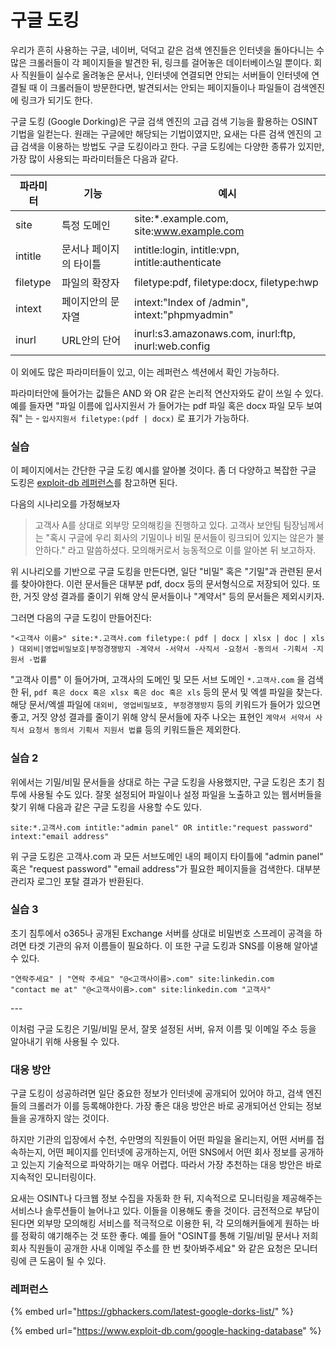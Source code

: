 # 구글 도킹

우리가 흔히 사용하는 구글, 네이버, 덕덕고 같은 검색 엔진들은 인터넷을 돌아다니는 수 많은 크롤러들이 각 페이지들을 발견한 뒤, 링크를 걸어놓은 데이터베이스일 뿐이다. 회사 직원들이 실수로 올려놓은 문서나, 인터넷에 연결되면 안되는 서버들이 인터넷에 연결될 때 이 크롤러들이 방문한다면, 발견되서는 안되는 페이지들이나 파일들이 검색엔진에 링크가 되기도 한다.&#x20;

구글 도킹 (Google Dorking)은 구글 검색 엔진의 고급 검색 기능을 활용하는 OSINT 기법을 일컫는다. 원래는 구글에만 해당되는 기법이였지만, 요새는 다른 검색 엔진의 고급 검색을 이용하는 방법도 구글 도킹이라고 한다. 구글 도킹에는 다양한 종류가 있지만, 가장 많이 사용되는 파라미터들은 다음과 같다.

| 파라미터     | 기능           | 예시                                                  |
| -------- | ------------ | --------------------------------------------------- |
| site     | 특정 도메인       | site:\*.example.com, site:www.example.com           |
| intitle  | 문서나 페이지의 타이틀 | intitle:login, intitle:vpn, intitle:authenticate    |
| filetype | 파일의 확장자      | filetype:pdf, filetype:docx, filetype:hwp           |
| intext   | 페이지안의 문자열    | intext:"Index of /admin", intext:"phpmyadmin"       |
| inurl    | URL안의 단어     | inurl:s3.amazonaws.com, inurl:ftp, inurl:web.config |

이 외에도 많은 파라미터들이 있고, 이는 레퍼런스 섹션에서 확인 가능하다.&#x20;

파라미터안에 들어가는 값들은 AND 와 OR 같은 논리적 연산자와도 같이 쓰일 수 있다. 예를 들자면 "파일 이름에 입사지원서 가 들어가는 pdf 파일 혹은 docx 파일 모두 보여줘" 는 - `입사지원서 filetype:(pdf | docx)` 로 표기가 가능하다.&#x20;

### 실습&#x20;

이 페이지에서는 간단한 구글 도킹 예시를 알아볼 것이다. 좀 더 다양하고 복잡한 구글 도킹은 [exploit-db 레퍼런스](https://www.exploit-db.com/google-hacking-database)를 참고하면 된다.&#x20;

다음의 시나리오를 가정해보자&#x20;

> 고객사 A를 상대로 외부망 모의해킹을 진행하고 있다. 고객사 보안팀 팀장님께서는 "혹시 구글에 우리 회사의 기밀이나 비밀 문서들이 링크되어 있지는 않은가 불안하다." 라고 말씀하셨다. 모의해커로서 능동적으로 이를 알아본 뒤 보고하자.&#x20;

위 시나리오를 기반으로 구글 도킹을 만든다면, 일단 "비밀" 혹은 "기밀"과 관련된 문서를 찾아야한다. 이런 문서들은 대부분 pdf, docx 등의 문서형식으로 저장되어 있다. 또한, 거짓 양성 결과를 줄이기 위해 양식 문서들이나 "계약서" 등의 문서들은 제외시키자.&#x20;

그러면 다음의 구글 도킹이 만들어진다:&#x20;

```
"<고객사 이름>" site:*.고객사.com filetype:( pdf | docx | xlsx | doc | xls ) 대외비|영업비밀보호|부정경쟁방지 -계약서 -서약서 -사직서 -요청서 -동의서 -기획서 -지원서 -법률
```

"고객사 이름" 이 들어가며, 고객사의 도메인 및 모든 서브 도메인 `*.고객사.com` 을 검색한 뒤, `pdf 혹은 docx 혹은 xlsx 혹은 doc 혹은 xls` 등의 문서 및 엑셀 파일을 찾는다. 해당 문서/엑셀 파일에 `대외비, 영업비밀보호, 부정경쟁방지` 등의 키워드가 들어가 있으면 좋고, 거짓 양성 결과를 줄이기 위해 양식 문서들에 자주 나오는 표현인 `계약서 서약서 사직서 요청서 동의서 기획서 지원서 법률` 등의 키워드들은 제외한다.&#x20;

### 실습 2&#x20;

위에서는 기밀/비밀 문서들을 상대로 하는 구글 도킹을 사용했지만, 구글 도킹은 초기 침투에 사용될 수도 있다. 잘못 설정되어 파일이나 설정 파일을 노출하고 있는 웹서버들을 찾기 위해 다음과 같은 구글 도킹을 사용할 수도 있다.&#x20;

```
site:*.고객사.com intitle:"admin panel" OR intitle:"request password" intext:"email address"
```

위 구글 도킹은 고객사.com 과 모든 서브도메인 내의 페이지 타이틀에 "admin panel" 혹은 "request password" "email address"가 필요한 페이지들을 검색한다. 대부분 관리자 로그인 포탈 결과가 반환된다.&#x20;

### 실습 3&#x20;

초기 침투에서 o365나 공개된 Exchange 서버를 상대로 비밀번호 스프레이 공격을 하려면 타겟 기관의 유저 이름들이 필요하다. 이 또한 구글 도킹과 SNS를 이용해 알아낼 수 있다.&#x20;

```
"연락주세요" | "연락 주세요" "@<고객사이름>.com" site:linkedin.com
"contact me at" "@<고객사이름>.com" site:linkedin.com "고객사" 
```



\---&#x20;

이처럼 구글 도킹은 기밀/비밀 문서, 잘못 설정된 서버, 유저 이름 및 이메일 주소 등을 알아내기 위해 사용될 수 있다.&#x20;

### 대응 방안&#x20;

구글 도킹이 성공하려면 일단 중요한 정보가 인터넷에 공개되어 있어야 하고, 검색 엔진들의 크롤러가 이를 등록해야한다. 가장 좋은 대응 방안은 바로 공개되어선 안되는 정보들을 공개하지 않는 것이다.&#x20;

하지만 기관의 입장에서 수천, 수만명의 직원들이 어떤 파일을 올리는지, 어떤 서버를 접속하는지, 어떤 페이지를 인터넷에 공개하는지, 어떤 SNS에서 어떤 회사 정보를 공개하고 있는지 기술적으로 파악하기는 매우 어렵다. 따라서 가장 추천하는 대응 방안은 바로 지속적인 모니터링이다.&#x20;

요새는 OSINT나 다크웹 정보 수집을 자동화 한 뒤, 지속적으로 모니터링을 제공해주는 서비스나 솔루션들이 늘어나고 있다. 이들을 이용해도 좋을 것이다. 금전적으로 부담이 된다면 외부망 모의해킹 서비스를 적극적으로 이용한 뒤, 각 모의해커들에게 원하는 바를 정확히 얘기해주는 것 또한 좋다. 예를 들어 "OSINT를 통해 기밀/비밀 문서나 저희 회사 직원들이 공개한 사내 이메일 주소를 한 번 찾아봐주세요" 와 같은 요청은 모니터링에 큰 도움이 될 수 있다.&#x20;



### 레퍼런스

{% embed url="https://gbhackers.com/latest-google-dorks-list/" %}

{% embed url="https://www.exploit-db.com/google-hacking-database" %}
